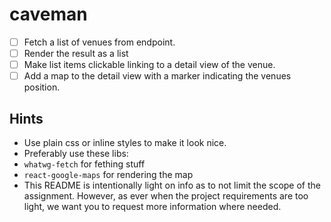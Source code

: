 # caveman

 - [ ] Fetch a list of venues from endpoint.
 - [ ] Render the result as a list
 - [ ] Make list items clickable linking to a detail view of the venue.
 - [ ] Add a map to the detail view with a marker indicating the venues position.

## Hints

 - Use plain css or inline styles to make it look nice.
 - Preferably use these libs:
 - `whatwg-fetch` for fething stuff
 - `react-google-maps` for rendering the map
 - This README is intentionally light on info as to not limit the scope of the assignment. However, as ever when the project requirements are too light, we want you to request more information where needed. 
